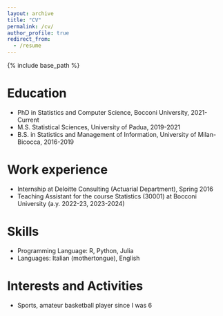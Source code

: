 ```yaml
---
layout: archive
title: "CV"
permalink: /cv/
author_profile: true
redirect_from:
  - /resume
---
```


{% include base_path %}

Education
======
* PhD in Statistics and Computer Science, Bocconi University, 2021-Current
* M.S. Statistical Sciences, University of Padua, 2019-2021
* B.S. in Statistics and Management of Information, University of Milan-Bicocca, 2016-2019 

Work experience
======
* Internship at Deloitte Consulting (Actuarial Department), Spring 2016
* Teaching Assistant for the course Statistics (30001) at Bocconi University (a.y. 2022-23, 2023-2024)

Skills
======
* Programming Language: R, Python, Julia
* Languages: Italian (mothertongue), English

Interests and Activities
======
* Sports, amateur basketball player since I was 6
